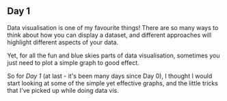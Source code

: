 ## Day 1

Data visualisation is one of my favourite things! There are so many ways to think about how you can display a dataset, and different approaches will highlight different aspects of your data. 

Yet, for all the fun and blue skies parts of data visualisation, sometimes you just need to plot a simple graph to good effect. 

So for *Day 1* (at last - it's been many days since Day 0), I thought I would start looking at some of the simple yet effective graphs, and the little tricks that I've picked up while doing data vis. 


